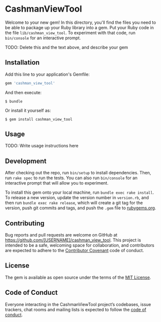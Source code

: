 # CashmanViewTool

Welcome to your new gem! In this directory, you'll find the files you need to be able to package up your Ruby library into a gem. Put your Ruby code in the file `lib/cashman_view_tool`. To experiment with that code, run `bin/console` for an interactive prompt.

TODO: Delete this and the text above, and describe your gem

## Installation

Add this line to your application's Gemfile:

```ruby
gem 'cashman_view_tool'
```

And then execute:

    $ bundle

Or install it yourself as:

    $ gem install cashman_view_tool

## Usage

TODO: Write usage instructions here

## Development

After checking out the repo, run `bin/setup` to install dependencies. Then, run `rake spec` to run the tests. You can also run `bin/console` for an interactive prompt that will allow you to experiment.

To install this gem onto your local machine, run `bundle exec rake install`. To release a new version, update the version number in `version.rb`, and then run `bundle exec rake release`, which will create a git tag for the version, push git commits and tags, and push the `.gem` file to [rubygems.org](https://rubygems.org).

## Contributing

Bug reports and pull requests are welcome on GitHub at https://github.com/[USERNAME]/cashman_view_tool. This project is intended to be a safe, welcoming space for collaboration, and contributors are expected to adhere to the [Contributor Covenant](http://contributor-covenant.org) code of conduct.

## License

The gem is available as open source under the terms of the [MIT License](https://opensource.org/licenses/MIT).

## Code of Conduct

Everyone interacting in the CashmanViewTool project’s codebases, issue trackers, chat rooms and mailing lists is expected to follow the [code of conduct](https://github.com/[USERNAME]/cashman_view_tool/blob/master/CODE_OF_CONDUCT.md).
